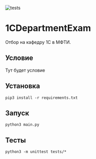 ![tests](https://github.com/romanovsavelij/1CDepartmentExam/workflows/main.yml/badge.svg)


# 1CDepartmentExam

Отбор на кафедру 1С в МФТИ.

## Условие

Тут будет условие

## Установка

```shell script
pip3 install -r requirements.txt
```

## Запуск

```shell script
python3 main.py
```

## Тесты

```shell script
python3 -m unittest tests/*
```
